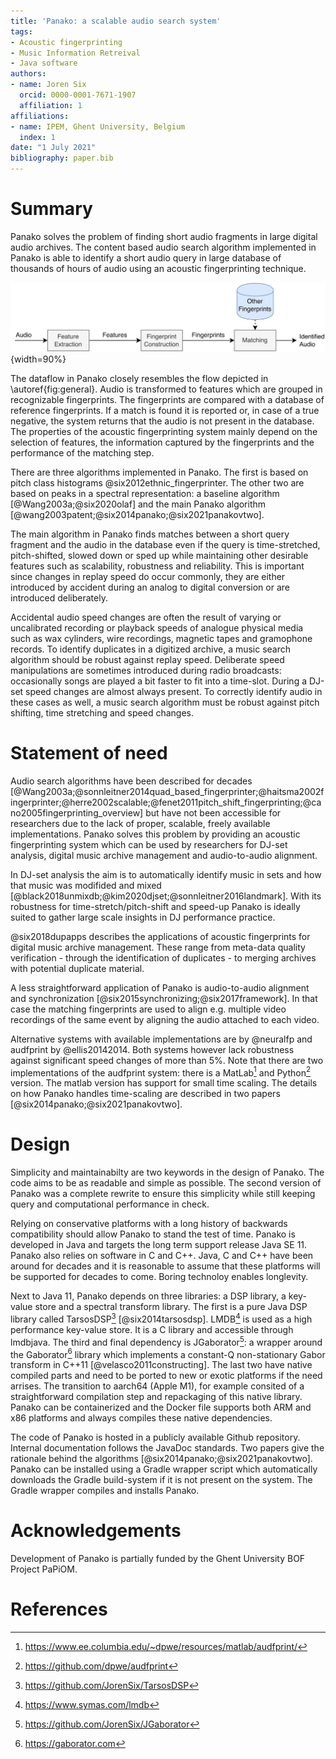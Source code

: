 ```yaml
---
title: 'Panako: a scalable audio search system'
tags:
- Acoustic fingerprinting
- Music Information Retreival
- Java software
authors:
- name: Joren Six
  orcid: 0000-0001-7671-1907
  affiliation: 1
affiliations:
- name: IPEM, Ghent University, Belgium
  index: 1
date: "1 July 2021"
bibliography: paper.bib
---
```



# Summary

Panako solves the problem of finding short audio fragments in large digital audio archives. The content based audio search algorithm implemented in Panako is able to identify a short audio query in large database of thousands of hours of audio using an acoustic fingerprinting technique. 

![A general acoustic fingerprinting system. Features are extracted from audio and combined into fingerprints. The fingerprints are matched with fingerprints in a reference database. Finally a match is reported.\label{fig:general}](resources/media/general_acoustic_fingerprinting_schema.png){width=90%}

The dataflow in Panako closely resembles the flow depicted in \autoref{fig:general}. Audio is transformed to features which are grouped in recognizable fingerprints. The fingerprints are compared with a database of reference fingerprints. If a match is found it is reported or, in case of a true negative, the system returns that the audio is not present in the database. The properties of the acoustic fingerprinting system mainly depend on the selection of features, the information captured by the fingerprints and the performance of the matching step.

There are three algorithms implemented in Panako. The first is based on pitch class histograms @six2012ethnic_fingerprinter. The other two are based on peaks in a spectral representation: a baseline algorithm [@Wang2003a;@six2020olaf] and the main Panako algorithm [@wang2003patent;@six2014panako;@six2021panakovtwo].

The main algorithm in Panako finds matches between a short query fragment and the audio in the database even if the query is time-stretched, pitch-shifted, slowed down or sped up while maintaining other desirable features such as scalability, robustness and reliability. This is important since changes in replay speed do occur commonly, they are either introduced by accident during an analog to digital conversion or are introduced deliberately. 

Accidental audio speed changes are often the result of varying or uncalibrated recording or playback speeds of analogue physical media such as wax cylinders, wire recordings, magnetic tapes and gramophone records. To identify duplicates in a digitized archive, a music search algorithm should be robust against replay speed. Deliberate speed manipulations are sometimes introduced during radio broadcasts: occasionally songs are played a bit faster to fit into a time-slot. During a DJ-set speed changes are almost always present. To correctly identify audio in these cases as well, a music search algorithm must be robust against pitch shifting, time stretching and speed changes.


# Statement of need

Audio search algorithms have been described for decades [@Wang2003a;@sonnleitner2014quad_based_fingerprinter;@haitsma2002fingerprinter;@herre2002scalable;@fenet2011pitch_shift_fingerprinting;@cano2005fingerprinting_overview] but have not been accessible for researchers due to the lack of proper, scalable, freely available implementations. Panako solves this problem by providing an acoustic fingerprinting system which can be used by researchers for DJ-set analysis, digital music archive management and audio-to-audio alignment.

In DJ-set analysis the aim is to automatically identify music in sets and how that music was modifided and mixed [@black2018unmixdb;@kim2020djset;@sonnleitner2016landmark]. With its robustness for time-stretch/pitch-shift and speed-up Panako is ideally suited to gather large scale insights in DJ performance practice.

@six2018dupapps describes the applications of acoustic fingerprints for digital music archive management. These range from meta-data quality verification - through the identification of duplicates - to merging archives with potential duplicate material.

A less straightforward application of Panako is audio-to-audio alignment and synchronization [@six2015synchronizing;@six2017framework]. In that case the matching fingerprints are used to align e.g. multiple video recordings of the same event by aligning the audio attached to each video.

Alternative systems with available implementations are by @neuralfp and audfprint by @ellis20142014. Both systems however lack robustness against significant speed changes of more than 5%. Note that there are two implementations of the audfprint system: there is a MatLab[^0] and Python[^9] version. The matlab version has support for small time scaling. The details on how Panako handles time-scaling are described in two papers [@six2014panako;@six2021panakovtwo].

# Design

Simplicity and maintainabilty are two keywords in the design of Panako. The code aims to be as readable and simple as possible. The second version of Panako was a complete rewrite to ensure this simplicity while still keeping query and computational performance in check.

Relying on conservative platforms with a long history of backwards compatibility should allow Panako to stand the test of time. Panako is developed in Java and targets the long term support release Java SE 11. Panako also relies on software in C and C++. Java, C and C++ have been around for decades and it is reasonable to assume that these platforms will be supported for decades to come. Boring technoloy enables longlevity. 

Next to Java 11, Panako depends on three libraries: a DSP library, a key-value store and a spectral transform library. The first is a pure Java DSP library called TarsosDSP[^1] [@six2014tarsosdsp]. LMDB[^2] is used as a high performance key-value store. It is a C library and accessible through lmdbjava. The third and final dependency is JGaborator[^3]: a wrapper around the Gaborator[^4] library which implements a constant-Q non-stationary Gabor transform in C++11 [@velasco2011constructing]. The last two have native compiled parts and need to be ported to new or exotic platforms if the need arrises. The transition to aarch64 (Apple M1), for example consited of a straightforward compilation step and repackaging of this native library. Panako can be containerized and the Docker file supports both ARM and x86 platforms and always compiles these native dependencies.

The code of Panako is hosted in a publicly available Github repository. Internal documentation follows the JavaDoc standards. Two papers give the rationale behind the algorithms [@six2014panako;@six2021panakovtwo]. Panako can be installed using a Gradle wrapper script which automatically downloads the Gradle build-system if it is not present on the system. The Gradle wrapper compiles and installs Panako.

[^0]: <https://www.ee.columbia.edu/~dpwe/resources/matlab/audfprint/>  
[^9]: <https://github.com/dpwe/audfprint>
[^1]:<https://github.com/JorenSix/TarsosDSP>
[^2]:<https://www.symas.com/lmdb>
[^3]:<https://github.com/JorenSix/JGaborator>
[^4]:<https://gaborator.com>

# Acknowledgements

Development of Panako is partially funded by the Ghent University BOF Project PaPiOM.

# References



